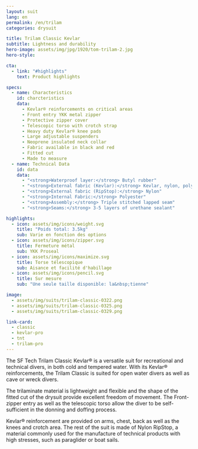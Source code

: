 ```yaml
---
layout: suit
lang: en
permalink: /en/trilam
categories: drysuit

title: Trilam Classic Kevlar
subtitle: Lightness and durability
hero-image: assets/img/jpg/1920/tom-trilam-2.jpg
hero-style:

cta:
  - link: "#highlights"
    text: Product highlights

specs:
  - name: Characteristics
    id: charcteristics
    data:
      - Kevlar® reinforcements on critical areas
      - Front entry YKK metal zipper
      - Protective zipper cover
      - Telescopic torso with crotch strap
      - Heavy duty Kevlar® knee pads
      - Large adjustable suspenders
      - Neoprene insulated neck collar
      - Fabric available in black and red
      - Fitted cut
      - Made to measure
  - name: Technical Data
    id: data
    data:
      - "<strong>Waterproof layer:</strong> Butyl rubber"
      - "<strong>External fabric (Kevlar):</strong> Kevlar, nylon, polyester"
      - "<strong>External fabric (RipStop):</strong> Nylon"
      - "<strong>Internal Fabric:</strong> Polyester"
      - "<strong>Assembly:</strong> Triple stitched lapped seam"
      - "<strong>Seams:</strong> 3-5 layers of urethane sealant"

highlights:
  - icon: assets/img/icons/weight.svg
    title: "Poids total: 3.5kg"
    sub: Varie en fonction des options
  - icon: assets/img/icons/zipper.svg
    title: Fermeture métal
    sub: YKK Proseal
  - icon: assets/img/icons/maximize.svg
    title: Torse télescopique
    sub: Aisance et facilité d'habillage
  - icon: assets/img/icons/pencil.svg
    title: Sur mesure
    sub: "Une seule taille disponible: la&nbsp;tienne"

image:
  - assets/img/suits/trilam-classic-0322.png
  - assets/img/suits/trilam-classic-0325.png
  - assets/img/suits/trilam-classic-0329.png

link-card:
  - classic
  - kevlar-pro
  - tnt
  - trilam-pro
---
```

The SF Tech Trilam Classic Kevlar® is a versatile suit for recreational and technical divers, in both cold and tempered water. With its Kevlar® reinforcements, the Trilam Classic is suited for open water divers as well as cave or wreck divers.

The trilaminate material is lightweight and flexible and the shape of the fitted cut of the drysuit provide excellent freedom of movement. The Front-zipper entry as well as the telescopic torso allow the diver to be self-sufficient in the donning and doffing process.

Kevlar® reinforcement are provided on arms, chest, back as well as the knees and crotch area. The rest of the suit is made of Nylon RipStop, a material commonly used for the manufacture of technical products with high stresses, such as paraglider or boat sails.

